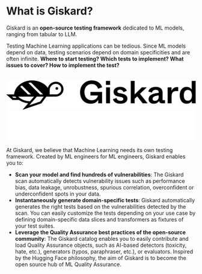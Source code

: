 # What is Giskard?

Giskard is an **open-source testing framework** dedicated to ML models, ranging from tabular to LLM.

Testing Machine Learning applications can be tedious. Since ML models depend on data, testing scenarios depend on domain specificities and are often infinite. **Where to start testing? Which tests to implement? What issues to cover? How to implement the test?**

<p align="center" style="margin-top: 2rem;">
  <img class="sidebar-logo only-light" style="margin: 0 0;" src="../_static/logo_black.png" alt="Light Logo"/>
  <img class="sidebar-logo only-dark" style="margin: 0 0;" src="../_static/logo_white.png" alt="Dark Logo"/>
</p>

At Giskard, we believe that Machine Learning needs its own testing framework. Created by ML engineers for ML engineers, Giskard enables you to:

- **Scan your model and find hundreds of vulnerabilities**: The Giskard scan automatically detects vulnerability issues such as performance bias, data leakage, unrobustness, spurious correlation, overconfident or underconfident spots in your data.
- **Instantaneously generate domain-specific tests**: Giskard automatically generates the right tests based on the vulnerabilities detected by the scan. You can easily customize the tests depending on your use case by defining domain-specific data slices and transformers as fixtures of your test suites.
- **Leverage the Quality Assurance best practices of the open-source community**: The Giskard catalog enables you to easily contribute and load Quality Assurance objects, such as AI-based detectors (toxicity, hate, etc.), generators (typos, paraphraser, etc.), or evaluators. Inspired by the Hugging Face philosophy, the aim of Giskard is to become the open source hub of ML Quality Assurance.

